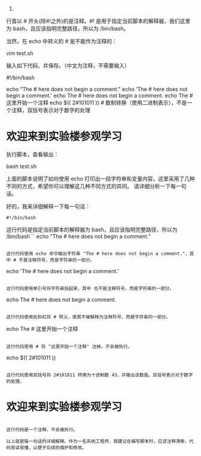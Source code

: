 1.
行首以 # 开头(除#!之外)的是注释。#! 是用于指定当前脚本的解释器，我们这里为 bash，且应该指明完整路径，所以为 /bin/bash。

当然，在 echo 中转义的 # 是不能作为注释的：

vim test.sh

输入如下代码，并保存。（中文为注释，不需要输入）

#!/bin/bash

echo "The # here does not begin a comment."
echo 'The # here does not begin a comment.'
echo The \# here does not begin a comment.
echo The # 这里开始一个注释
echo $(( 2#101011 ))     # 数制转换（使用二进制表示），不是一个注释，双括号表示对于数字的处理

# 欢迎来到实验楼参观学习

执行脚本，查看输出：

bash test.sh

上面的脚本说明了如何使用 echo 打印出一段字符串和变量内容，这里采用了几种不同的方式，希望你可以理解这几种不同方式的异同。
请详细分析一下每一句话。



好的，我来详细解释一下每一句话：

```
#!/bin/bash
```

这行代码是指定当前脚本的解释器为 bash，且应该指明完整路径，所以为 /bin/bash```
echo "The # here does not begin a comment."
```

这行代码使用 echo 命令输出字符串 "The # here does not begin a comment."，其中 # 不是注释符号，而是字符串的一部分。

```
echo 'The # here does not begin a comment.'
```

这行代码使用单引号将字符串括起来，其中 也不是注释符号，而是字符串的一部分。

```
echo The \# here does not begin a comment.
```

这行代码使用反斜杠将 # 转义，使其不被解释为注释符号，而是字符串的一部分。

```
echo The # 这里开始一个注释
```

这行代码使用 # 将 "这里开始一个注释" 注掉，不会被执行。

```
echo $(( 2#101011 ))
```

这行代码使用双括号将 2#101011 转换为十进制数 43，并输出该数值。双括号表示对于数字的处理。

```
# 欢迎来到实验楼参观学习
```

这行代码是一个注释，不会被执行。

以上就是每一句话的详细解释。作为一名系统工程师，我建议在编写脚本时，应该注释清晰，代码易读易懂，以便于后续的维护和修改。
